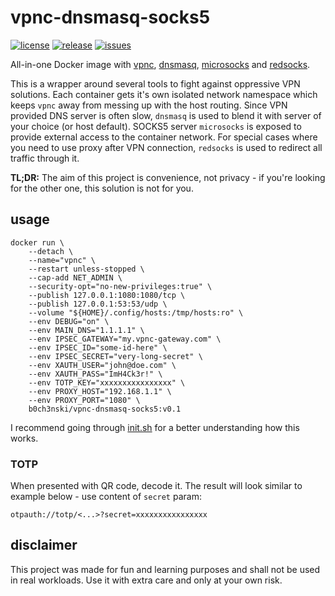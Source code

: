 # vpnc-dnsmasq-socks5
[![license](https://img.shields.io/github/license/b0ch3nski/vpnc-dnsmasq-socks5)](LICENSE)
[![release](https://img.shields.io/github/v/release/b0ch3nski/vpnc-dnsmasq-socks5)](https://github.com/b0ch3nski/vpnc-dnsmasq-socks5/releases)
[![issues](https://img.shields.io/github/issues/b0ch3nski/vpnc-dnsmasq-socks5)](https://github.com/b0ch3nski/vpnc-dnsmasq-socks5/issues)

All-in-one Docker image with [vpnc][vpnc], [dnsmasq][dnsmasq], [microsocks][microsocks] and [redsocks][redsocks].

This is a wrapper around several tools to fight against oppressive VPN solutions. Each container gets it's own isolated
network namespace which keeps `vpnc` away from messing up with the host routing. Since VPN provided DNS server is often
slow, `dnsmasq` is used to blend it with server of your choice (or host default). SOCKS5 server `microsocks` is exposed
to provide external access to the container network. For special cases where you need to use proxy after VPN connection,
`redsocks` is used to redirect all traffic through it.

**TL;DR:** The aim of this project is convenience, not privacy - if you're looking for the other one, this solution is
not for you.

[vpnc]: https://github.com/streambinder/vpnc
[dnsmasq]: https://thekelleys.org.uk/dnsmasq/doc.html
[microsocks]: https://github.com/rofl0r/microsocks
[redsocks]: https://github.com/darkk/redsocks

## usage

```
docker run \
    --detach \
    --name="vpnc" \
    --restart unless-stopped \
    --cap-add NET_ADMIN \
    --security-opt="no-new-privileges:true" \
    --publish 127.0.0.1:1080:1080/tcp \
    --publish 127.0.0.1:53:53/udp \
    --volume "${HOME}/.config/hosts:/tmp/hosts:ro" \
    --env DEBUG="on" \
    --env MAIN_DNS="1.1.1.1" \
    --env IPSEC_GATEWAY="my.vpnc-gateway.com" \
    --env IPSEC_ID="some-id-here" \
    --env IPSEC_SECRET="very-long-secret" \
    --env XAUTH_USER="john@doe.com" \
    --env XAUTH_PASS="ImH4Ck3r!" \
    --env TOTP_KEY="xxxxxxxxxxxxxxxx" \
    --env PROXY_HOST="192.168.1.1" \
    --env PROXY_PORT="1080" \
    b0ch3nski/vpnc-dnsmasq-socks5:v0.1
```

I recommend going through [init.sh](init.sh) for a better understanding how this works.

### TOTP

When presented with QR code, decode it. The result will look similar to example below - use content of `secret` param:
```
otpauth://totp/<...>?secret=xxxxxxxxxxxxxxxx
```

## disclaimer

This project was made for fun and learning purposes and shall not be used in real workloads. Use it with extra care and
only at your own risk.
